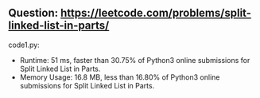 ## Question: https://leetcode.com/problems/split-linked-list-in-parts/

code1.py:
* Runtime: 51 ms, faster than 30.75% of Python3 online submissions for Split Linked List in Parts.
* Memory Usage: 16.8 MB, less than 16.80% of Python3 online submissions for Split Linked List in Parts.